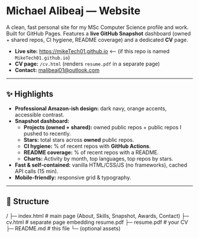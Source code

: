 # Michael Alibeaj — Website

A clean, fast personal site for my MSc Computer Science profile and  work.  
Built for GitHub Pages. Features a **live GitHub Snapshot** dashboard (owned + shared repos, CI hygiene, README coverage) and a dedicated **CV** page.

- **Live site:** https://mikeTech01.github.io ⟵ (if this repo is named `MikeTech01.github.io`)
- **CV page:** `/cv.html` (renders `resume.pdf` in a separate page)
- **Contact:** malibeaj01@outlook.com

---

## ✨ Highlights

- **Professional Amazon-ish design:** dark navy, orange accents, accessible contrast.
- **Snapshot dashboard:** 
  - **Projects (owned + shared):** owned public repos + public repos I pushed to recently.
  - **Stars:** total stars across **owned** public repos.
  - **CI hygiene:** % of recent repos with **GitHub Actions**.
  - **README coverage:** % of recent repos with a README.
  - **Charts:** Activity by month, top languages, top repos by stars.
- **Fast & self-contained:** vanilla HTML/CSS/JS (no frameworks), cached API calls (15 min).
- **Mobile-friendly:** responsive grid & typography.

---

## 🧱 Structure
/
├─ index.html # main page (About, Skills, Snapshot, Awards, Contact)
├─ cv.html # separate page embedding resume.pdf
├─ resume.pdf # your CV
├─ README.md # this file
└─ (optional assets)

